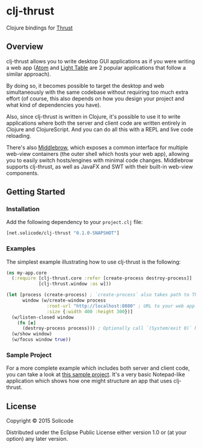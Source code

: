 clj-thrust
==========

Clojure bindings for [Thrust](https://github.com/breach/thrust)

Overview
--------

clj-thrust allows you to write desktop GUI applications as if you were writing a web app ([Atom](https://github.com/atom/atom) and [Light Table](https://github.com/LightTable/LightTable) are 2 popular applications that follow a similar approach).

By doing so, it becomes possible to target the desktop and web simultaneously with the same codebase without requiring too much extra effort (of course, this also depends on how you design your project and what kind of dependencies you have).

Also, since clj-thrust is written in Clojure, it's possible to use it to write applications where both the server and client code are written entirely in Clojure and ClojureScript. And you can do all this with a REPL and live code reloading.

There's also [Middlebrow](https://github.com/solicode/middlebrow), which exposes a common interface for multiple web-view containers (the outer shell which hosts your web app), allowing you to easily switch hosts/engines with minimal code changes. Middlebrow supports clj-thrust, as well as JavaFX and SWT with their built-in web-view components.

Getting Started
---------------

### Installation

Add the following dependency to your `project.clj` file:

```clojure
[net.solicode/clj-thrust "0.1.0-SNAPSHOT"]
```

### Examples

The simplest example illustrating how to use clj-thrust is the following:

```clojure
(ns my-app.core
  (:require [clj-thrust.core :refer [create-process destroy-process]]
            [clj-thrust.window :as w]))

(let [process (create-process) ; `create-process` also takes path to Thrust runtime
      window (w/create-window process
               :root-url "http://localhost:8080" ; URL to your web app
               :size {:width 400 :height 300})]
  (w/listen-closed window
    (fn [e]
      (destroy-process process))) ; Optionally call `(System/exit 0)` here.
  (w/show window)
  (w/focus window true))
```

### Sample Project

For a more complete example which includes both server and client code, you can take a look at [this sample project](https://github.com/solicode/clj-thrust-example-notepad). It's a very basic Notepad-like application which shows how one might structure an app that uses clj-thrust.

License
-------

Copyright © 2015 Solicode

Distributed under the Eclipse Public License either version 1.0 or (at your option) any later version.
